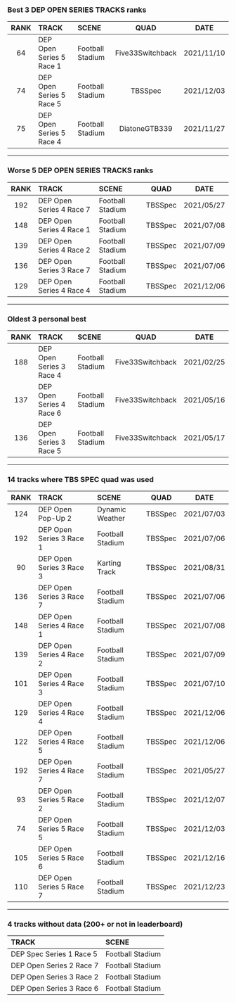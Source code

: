 ### Best 3 DEP OPEN SERIES TRACKS ranks
|RANK|TRACK|SCENE|QUAD|DATE|
|:---:|:---|:---|:---:|:---:|
|64|DEP Open Series 5 Race 1|Football Stadium|Five33Switchback|2021/11/10|
|74|DEP Open Series 5 Race 5|Football Stadium|TBSSpec|2021/12/03|
|75|DEP Open Series 5 Race 4|Football Stadium|DiatoneGTB339|2021/11/27|
---
### Worse 5 DEP OPEN SERIES TRACKS ranks
|RANK|TRACK|SCENE|QUAD|DATE|
|:---:|:---|:---|:---:|:---:|
|192|DEP Open Series 4 Race 7|Football Stadium|TBSSpec|2021/05/27|
|148|DEP Open Series 4 Race 1|Football Stadium|TBSSpec|2021/07/08|
|139|DEP Open Series 4 Race 2|Football Stadium|TBSSpec|2021/07/09|
|136|DEP Open Series 3 Race 7|Football Stadium|TBSSpec|2021/07/06|
|129|DEP Open Series 4 Race 4|Football Stadium|TBSSpec|2021/12/06|
---
### Oldest 3 personal best
|RANK|TRACK|SCENE|QUAD|DATE|
|:---:|:---|:---|:---:|:---:|
|188|DEP Open Series 3 Race 4|Football Stadium|Five33Switchback|2021/02/25|
|137|DEP Open Series 4 Race 6|Football Stadium|Five33Switchback|2021/05/16|
|136|DEP Open Series 3 Race 5|Football Stadium|Five33Switchback|2021/05/17|
---
### 14 tracks where TBS SPEC quad was used
|RANK|TRACK|SCENE|QUAD|DATE|
|:---:|:---|:---|:---:|:---:|
|124|DEP Open Pop-Up 2|Dynamic Weather|TBSSpec|2021/07/03|
|192|DEP Open Series 3 Race 1|Football Stadium|TBSSpec|2021/07/06|
|90|DEP Open Series 3 Race 3|Karting Track|TBSSpec|2021/08/31|
|136|DEP Open Series 3 Race 7|Football Stadium|TBSSpec|2021/07/06|
|148|DEP Open Series 4 Race 1|Football Stadium|TBSSpec|2021/07/08|
|139|DEP Open Series 4 Race 2|Football Stadium|TBSSpec|2021/07/09|
|101|DEP Open Series 4 Race 3|Football Stadium|TBSSpec|2021/07/10|
|129|DEP Open Series 4 Race 4|Football Stadium|TBSSpec|2021/12/06|
|122|DEP Open Series 4 Race 5|Football Stadium|TBSSpec|2021/12/06|
|192|DEP Open Series 4 Race 7|Football Stadium|TBSSpec|2021/05/27|
|93|DEP Open Series 5 Race 2|Football Stadium|TBSSpec|2021/12/07|
|74|DEP Open Series 5 Race 5|Football Stadium|TBSSpec|2021/12/03|
|105|DEP Open Series 5 Race 6|Football Stadium|TBSSpec|2021/12/16|
|110|DEP Open Series 5 Race 7|Football Stadium|TBSSpec|2021/12/23|
---
### 4 tracks without data (200+ or not in leaderboard)
|TRACK|SCENE|
|:---|:---|
|DEP Spec Series 1 Race 5|Football Stadium|
|DEP Open Series 2 Race 7|Football Stadium|
|DEP Open Series 3 Race 2|Football Stadium|
|DEP Open Series 3 Race 6|Football Stadium|
